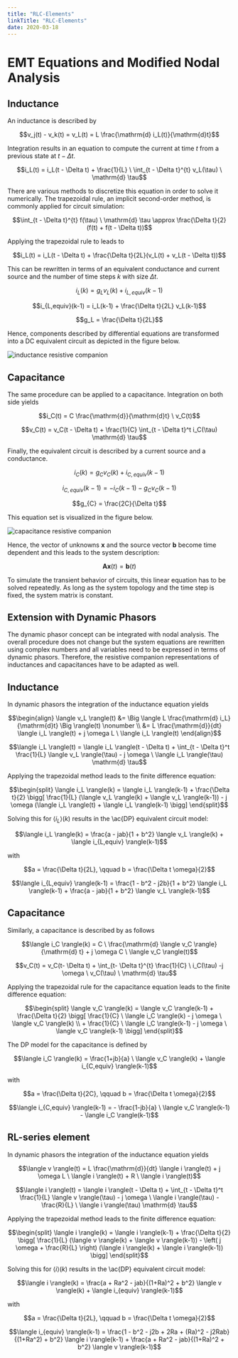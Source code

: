 ```yaml
---
title: "RLC-Elements"
linkTitle: "RLC-Elements"
date: 2020-03-18
---
```


# EMT Equations and Modified Nodal Analysis

## Inductance

An inductance is described by

```math
v_j(t) - v_k(t) = v_L(t) = L \frac{\mathrm{d} i_L(t)}{\mathrm{d}t}
```

Integration results in an equation to compute the current at time $t$ from a previous state at $t - \Delta t$.

```math
i_L(t) = i_L(t - \Delta t) + \frac{1}{L} \ \int_{t - \Delta t}^{t} v_L(\tau) \ \mathrm{d} \tau
```

There are various methods to discretize this equation in order to solve it numerically.
The trapezoidal rule, an implicit second-order method, is commonly applied for circuit simulation:

```math
\int_{t - \Delta t}^{t} f(\tau) \ \mathrm{d} \tau \approx \frac{\Delta t}{2}(f(t) + f(t - \Delta t))
```

Applying the trapezoidal rule to leads to

```math
i_L(t) = i_L(t - \Delta t) + \frac{\Delta t}{2L}(v_L(t) + v_L(t - \Delta t))
```

This can be rewritten in terms of an equivalent conductance and current source and the number of time steps $k$ with size $\Delta t$.

```math
i_L(k) = g_L v_L(k) + i_{L,equiv}(k-1)
```

```math
i_{L,equiv}(k-1) = i_L(k-1) + \frac{\Delta t}{2L} v_L(k-1)
```

```math
g_L = \frac{\Delta t}{2L}
```

Hence, components described by differential equations are transformed into a DC equivalent circuit as depicted in the figure below.

![inductance resistive companion](electrical_resistive_companion_inductance.svg)

## Capacitance

The same procedure can be applied to a capacitance.
Integration on both side yields

```math
i_C(t) = C \frac{\mathrm{d}}{\mathrm{d}t} \ v_C(t)
```

```math
v_C(t) = v_C(t - \Delta t) + \frac{1}{C} \int_{t - \Delta t}^t i_C(\tau) \mathrm{d} \tau
```

Finally, the equivalent circuit is described by a current source and a conductance.

```math
i_{C}(k) = g_{C} v_C(k) + i_{C,equiv}(k-1)
```

```math
i_{C,equiv}(k-1) = -i_{C}(k-1) - g_C v_C(k-1)
```

```math
g_{C} = \frac{2C}{\Delta t}
```

This equation set is visualized in the figure below.

![capacitance resistive companion](electrical_resistive_companion_capacitance.svg)

Hence, the vector of unknowns $\bm{x}$ and the source vector $\bm{b}$ become time dependent and this leads to the system description:

```math
\bm{A} \bm{x}(t) = \bm{b}(t)
```

To simulate the transient behavior of circuits, this linear equation has to be solved repeatedly.
As long as the system topology and the time step is fixed, the system matrix is constant.

## Extension with Dynamic Phasors

The dynamic phasor concept can be integrated with nodal analysis.
The overall procedure does not change but the system equations are rewritten using complex numbers and all variables need to be expressed in terms of dynamic phasors.
Therefore, the resistive companion representations of inductances and capacitances have to be adapted as well.

## Inductance

In dynamic phasors the integration of the inductance equation yields

```math
\begin{align}
\langle v_L \rangle(t)  &= \Big \langle L \frac{\mathrm{d} i_L}{\mathrm{d}t} \Big \rangle(t) \nonumber \\
                        &= L \frac{\mathrm{d}}{dt} \langle i_L \rangle(t) + j \omega L \ \langle i_L \rangle(t)
\end{align}
```

```math
\langle i_L \rangle(t) = \langle i_L \rangle(t - \Delta t) + \int_{t - \Delta t}^t \frac{1}{L} \langle v_L \rangle(\tau) - j \omega \ \langle i_L \rangle(\tau) \mathrm{d} \tau
```

Applying the trapezoidal method leads to the finite difference equation:

```math
\begin{split}
  \langle i_L \rangle(k) = \langle i_L \rangle(k-1) + \frac{\Delta t}{2} \bigg[ \frac{1}{L} (\langle v_L \rangle(k) + \langle v_L \rangle(k-1))
  - j \omega (\langle i_L \rangle(t) + \langle i_L \rangle(k-1) \bigg]
\end{split}
```

Solving this for $\langle i_L \rangle(k)$ results in the \ac{DP} equivalent circuit model:

```math
\langle i_L \rangle(k) = \frac{a - jab}{1 + b^2} \langle v_L \rangle(k) + \langle i_{L,equiv} \rangle(k-1)
```

with

```math
a = \frac{\Delta t}{2L}, \qquad b = \frac{\Delta t \omega}{2}
```

```math
\langle i_{L,equiv} \rangle(k-1) = \frac{1 - b^2 - j2b}{1 + b^2} \langle i_L \rangle(k-1) + \frac{a - jab}{1 + b^2} \langle v_L \rangle(k-1)
```

## Capacitance

Similarly, a capacitance is described by as follows

```math
\langle i_C \rangle(k) = C \ \frac{\mathrm{d} \langle v_C \rangle}{\mathrm{d} t} + j \omega C \ \langle v_C \rangle(t)
```

```math
v_C(t) = v_C(t- \Delta t) + \int_{t- \Delta t}^{t} \frac{1}{C} \ i_C(\tau) -j \omega \ v_C(\tau) \ \mathrm{d} \tau
```

Applying the trapezoidal rule for the capacitance equation leads to the finite difference equation:

```math
\begin{split}
  \langle v_C \rangle(k) = \langle v_C \rangle(k-1)
  + \frac{\Delta t}{2} \bigg[ \frac{1}{C} \ \langle i_C \rangle(k) - j \omega \ \langle v_C \rangle(k) \\
  + \frac{1}{C} \ \langle i_C \rangle(k-1) - j \omega \ \langle v_C \rangle(k-1) \bigg]
\end{split}
```

The DP model for the capacitance is defined by

```math
\langle i_C \rangle(k) = \frac{1+jb}{a} \ \langle v_C \rangle(k) + \langle i_{C,equiv} \rangle(k-1)
```

with

```math
a = \frac{\Delta t}{2C}, \qquad
b = \frac{\Delta t \omega}{2}
```

```math
\langle i_{C,equiv} \rangle(k-1) = - \frac{1-jb}{a} \ \langle v_C \rangle(k-1) - \langle i_C \rangle(k-1)
```

## RL-series element

In dynamic phasors the integration of the inductance equation yields

```math
\langle v \rangle(t) = L \frac{\mathrm{d}}{dt} \langle i \rangle(t) + j \omega L \ \langle i \rangle(t) + R \ \langle i \rangle(t)
```

```math
\langle i \rangle(t) = \langle i \rangle(t - \Delta t) + \int_{t - \Delta t}^t \frac{1}{L} \langle v \rangle(\tau) - j \omega \ \langle i \rangle(\tau) - \frac{R}{L} \ \langle i \rangle(\tau) \mathrm{d} \tau
```

Applying the trapezoidal method leads to the finite difference equation:

```math
\begin{split}
\langle i \rangle(k) = \langle i \rangle(k-1) + \frac{\Delta t}{2} \bigg[ \frac{1}{L} (\langle v \rangle(k) + \langle v \rangle(k-1))
  - \left( j \omega + \frac{R}{L} \right) (\langle i \rangle(k) + \langle i \rangle(k-1)) \bigg]
\end{split}
```

Solving this for $\langle i \rangle(k)$ results in the \ac{DP} equivalent circuit model:

```math
\langle i \rangle(k) = \frac{a + Ra^2 - jab}{(1+Ra)^2 + b^2} \langle v \rangle(k) + \langle i_{equiv} \rangle(k-1)
```

with

```math
a = \frac{\Delta t}{2L}, \qquad b = \frac{\Delta t \omega}{2}
```

```math
\langle i_{equiv} \rangle(k-1) = \frac{1 - b^2 - j2b + 2Ra + (Ra)^2 - j2Rab}{(1+Ra^2) + b^2} \langle i \rangle(k-1) + \frac{a + Ra^2 - jab}{(1+Ra)^2 + b^2} \langle v \rangle(k-1)
```
